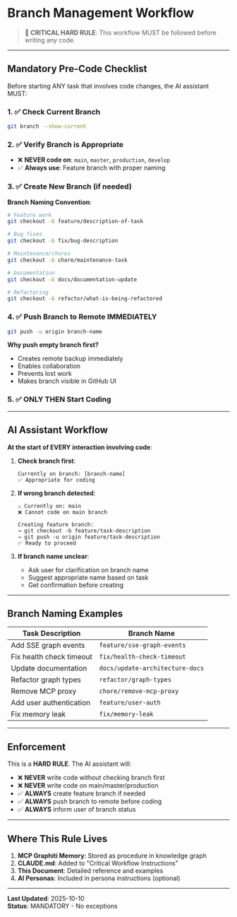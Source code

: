 # Branch Management Workflow

> **🚨 CRITICAL HARD RULE**: This workflow MUST be followed before writing any code.

---

## Mandatory Pre-Code Checklist

Before starting ANY task that involves code changes, the AI assistant MUST:

### 1. ✅ Check Current Branch
```bash
git branch --show-current
```

### 2. ✅ Verify Branch is Appropriate
- ❌ **NEVER code on**: `main`, `master`, `production`, `develop`
- ✅ **Always use**: Feature branch with proper naming

### 3. ✅ Create New Branch (if needed)

**Branch Naming Convention**:
```bash
# Feature work
git checkout -b feature/description-of-task

# Bug fixes
git checkout -b fix/bug-description

# Maintenance/chores
git checkout -b chore/maintenance-task

# Documentation
git checkout -b docs/documentation-update

# Refactoring
git checkout -b refactor/what-is-being-refactored
```

### 4. ✅ Push Branch to Remote IMMEDIATELY
```bash
git push -u origin branch-name
```

**Why push empty branch first?**
- Creates remote backup immediately
- Enables collaboration
- Prevents lost work
- Makes branch visible in GitHub UI

### 5. ✅ ONLY THEN Start Coding

---

## AI Assistant Workflow

**At the start of EVERY interaction involving code**:

1. **Check branch first**:
   ```
   Currently on branch: [branch-name]
   ✅ Appropriate for coding
   ```

2. **If wrong branch detected**:
   ```
   ⚠️ Currently on: main
   ❌ Cannot code on main branch
   
   Creating feature branch:
   → git checkout -b feature/task-description
   → git push -u origin feature/task-description
   ✅ Ready to proceed
   ```

3. **If branch name unclear**:
   - Ask user for clarification on branch name
   - Suggest appropriate name based on task
   - Get confirmation before creating

---

## Branch Naming Examples

| Task Description | Branch Name |
|------------------|-------------|
| Add SSE graph events | `feature/sse-graph-events` |
| Fix health check timeout | `fix/health-check-timeout` |
| Update documentation | `docs/update-architecture-docs` |
| Refactor graph types | `refactor/graph-types` |
| Remove MCP proxy | `chore/remove-mcp-proxy` |
| Add user authentication | `feature/user-auth` |
| Fix memory leak | `fix/memory-leak` |

---

## Enforcement

This is a **HARD RULE**. The AI assistant will:

- ❌ **NEVER** write code without checking branch first
- ❌ **NEVER** write code on main/master/production
- ✅ **ALWAYS** create feature branch if needed
- ✅ **ALWAYS** push branch to remote before coding
- ✅ **ALWAYS** inform user of branch status

---

## Where This Rule Lives

1. **MCP Graphiti Memory**: Stored as procedure in knowledge graph
2. **CLAUDE.md**: Added to "Critical Workflow Instructions"
3. **This Document**: Detailed reference and examples
4. **AI Personas**: Included in persona instructions (optional)

---

**Last Updated**: 2025-10-10  
**Status**: MANDATORY - No exceptions

